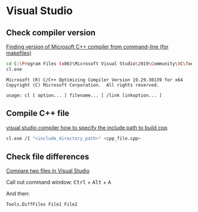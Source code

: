 # Visual Studio

## Check compiler version
[Finding version of Microsoft C++ compiler from command-line (for makefiles)](https://stackoverflow.com/questions/1233312/finding-version-of-microsoft-c-compiler-from-command-line-for-makefiles)

```bash
cd C:\Program Files (x86)\Microsoft Visual Studio\2019\Community\VC\Tools\MSVC\14.29.30133\bin\Hostx64\x64
cl.exe
```

```
Microsoft (R) C/C++ Optimizing Compiler Version 19.29.30139 for x64
Copyright (C) Microsoft Corporation.  All rights reserved.

usage: cl [ option... ] filename... [ /link linkoption... ]
```

## Compile C++ file
[visual studio compiler how to specify the include path to build cpp](https://stackoverflow.com/questions/31395929/visual-studio-compiler-how-to-specify-the-include-path-to-build-cpp)

```bash
cl.exe /I "<include_directory_path>" <cpp_file.cpp>
```

## Check file differences
[Compare two files in Visual Studio](https://stackoverflow.com/questions/13752998/compare-two-files-in-visual-studio)

Call out command window: <kbd>Ctrl</kbd> + <kbd>Alt</kbd> + <kbd>A</kbd>

And then:

```bash
Tools.DiffFiles File1 File2
```
